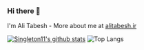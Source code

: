 ### Hi there 👋

I'm Ali Tabesh - More about me at [alitabesh.ir](https://alitabesh.ir)

[![Singleton11's github stats](https://github-readme-stats.vercel.app/api?username=alty-ir&count_private=true&theme=nightowl)](https://github.com/anuraghazra/github-readme-stats) ![Top Langs](https://github-readme-stats.vercel.app/api/top-langs/?username=alty-ir&hide=TeX&layout=compact&count_private=true&theme=nightowl)



<!--
**alty-ir/alty-ir** is a ✨ _special_ ✨ repository because its `README.md` (this file) appears on your GitHub profile.

Here are some ideas to get you started:

- 🔭 I’m currently working on ...
- 🌱 I’m currently learning ...
- 👯 I’m looking to collaborate on ...
- 🤔 I’m looking for help with ...
- 💬 Ask me about ...
- 📫 How to reach me: ...
- 😄 Pronouns: ...
- ⚡ Fun fact: ...
-->
